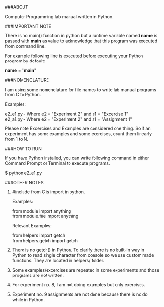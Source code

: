 ###ABOUT

Computer Programming lab manual written in Python.

###IMPORTANT NOTE

There is no main() function in python but a runtime variable named __name__ is passed with __main__ as value to acknowledge that this program was executed from command line.

For example following line is executed before executing your Python program by default: 

__name__ = "__main__"

###NOMENCLATURE

I am using some nomenclature for file names to write lab manual programs from C to Python.

Examples:

e2_e1.py - Where e2 = "Experiment 2" and e1 = "Excercise 1"<br>
e2_a1.py - Where e2 = "Experiment 2" and a1 = "Assignment 1"

Please note Excercises and Examples are considered one thing. So if an experiment has some examples and some exercises, count them linearly from 1 to N.

###HOW TO RUN

If you have Python installed, you can write following command in either Command Prompt or Terminal to execute programs.

$ python e2_e1.py

###OTHER NOTES

1. \#include from C is import in python.

    Examples:

    from module import anything<br>
    from module.file import anything

    Relevant Examples:

    from helpers import getch <br>
    from helpers.getch import getch

2. There is no getch() in Python. To clarify there is no built-in way in Python to read single character from console so we use custom made functions. They are located in helpers/ folder.

3. Some examples/excercises are repeated in some experiments and those programs are not written.

4. For experiment no. 8, I am not doing examples but only exercises.

5. Experiment no. 9 assignments are not done because there is no do while in Python. 